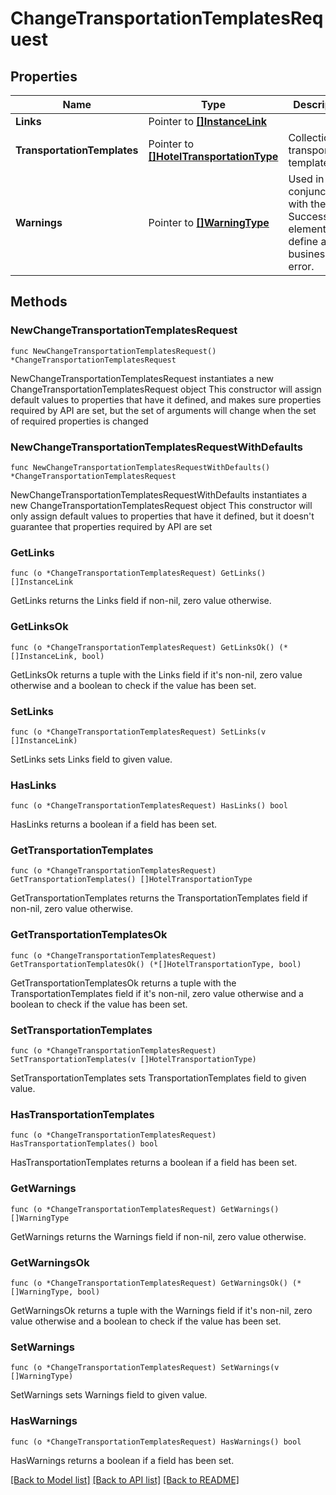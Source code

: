 # ChangeTransportationTemplatesRequest

## Properties

Name | Type | Description | Notes
------------ | ------------- | ------------- | -------------
**Links** | Pointer to [**[]InstanceLink**](InstanceLink.md) |  | [optional] 
**TransportationTemplates** | Pointer to [**[]HotelTransportationType**](HotelTransportationType.md) | Collection of transportation templates. | [optional] 
**Warnings** | Pointer to [**[]WarningType**](WarningType.md) | Used in conjunction with the Success element to define a business error. | [optional] 

## Methods

### NewChangeTransportationTemplatesRequest

`func NewChangeTransportationTemplatesRequest() *ChangeTransportationTemplatesRequest`

NewChangeTransportationTemplatesRequest instantiates a new ChangeTransportationTemplatesRequest object
This constructor will assign default values to properties that have it defined,
and makes sure properties required by API are set, but the set of arguments
will change when the set of required properties is changed

### NewChangeTransportationTemplatesRequestWithDefaults

`func NewChangeTransportationTemplatesRequestWithDefaults() *ChangeTransportationTemplatesRequest`

NewChangeTransportationTemplatesRequestWithDefaults instantiates a new ChangeTransportationTemplatesRequest object
This constructor will only assign default values to properties that have it defined,
but it doesn't guarantee that properties required by API are set

### GetLinks

`func (o *ChangeTransportationTemplatesRequest) GetLinks() []InstanceLink`

GetLinks returns the Links field if non-nil, zero value otherwise.

### GetLinksOk

`func (o *ChangeTransportationTemplatesRequest) GetLinksOk() (*[]InstanceLink, bool)`

GetLinksOk returns a tuple with the Links field if it's non-nil, zero value otherwise
and a boolean to check if the value has been set.

### SetLinks

`func (o *ChangeTransportationTemplatesRequest) SetLinks(v []InstanceLink)`

SetLinks sets Links field to given value.

### HasLinks

`func (o *ChangeTransportationTemplatesRequest) HasLinks() bool`

HasLinks returns a boolean if a field has been set.

### GetTransportationTemplates

`func (o *ChangeTransportationTemplatesRequest) GetTransportationTemplates() []HotelTransportationType`

GetTransportationTemplates returns the TransportationTemplates field if non-nil, zero value otherwise.

### GetTransportationTemplatesOk

`func (o *ChangeTransportationTemplatesRequest) GetTransportationTemplatesOk() (*[]HotelTransportationType, bool)`

GetTransportationTemplatesOk returns a tuple with the TransportationTemplates field if it's non-nil, zero value otherwise
and a boolean to check if the value has been set.

### SetTransportationTemplates

`func (o *ChangeTransportationTemplatesRequest) SetTransportationTemplates(v []HotelTransportationType)`

SetTransportationTemplates sets TransportationTemplates field to given value.

### HasTransportationTemplates

`func (o *ChangeTransportationTemplatesRequest) HasTransportationTemplates() bool`

HasTransportationTemplates returns a boolean if a field has been set.

### GetWarnings

`func (o *ChangeTransportationTemplatesRequest) GetWarnings() []WarningType`

GetWarnings returns the Warnings field if non-nil, zero value otherwise.

### GetWarningsOk

`func (o *ChangeTransportationTemplatesRequest) GetWarningsOk() (*[]WarningType, bool)`

GetWarningsOk returns a tuple with the Warnings field if it's non-nil, zero value otherwise
and a boolean to check if the value has been set.

### SetWarnings

`func (o *ChangeTransportationTemplatesRequest) SetWarnings(v []WarningType)`

SetWarnings sets Warnings field to given value.

### HasWarnings

`func (o *ChangeTransportationTemplatesRequest) HasWarnings() bool`

HasWarnings returns a boolean if a field has been set.


[[Back to Model list]](../README.md#documentation-for-models) [[Back to API list]](../README.md#documentation-for-api-endpoints) [[Back to README]](../README.md)


